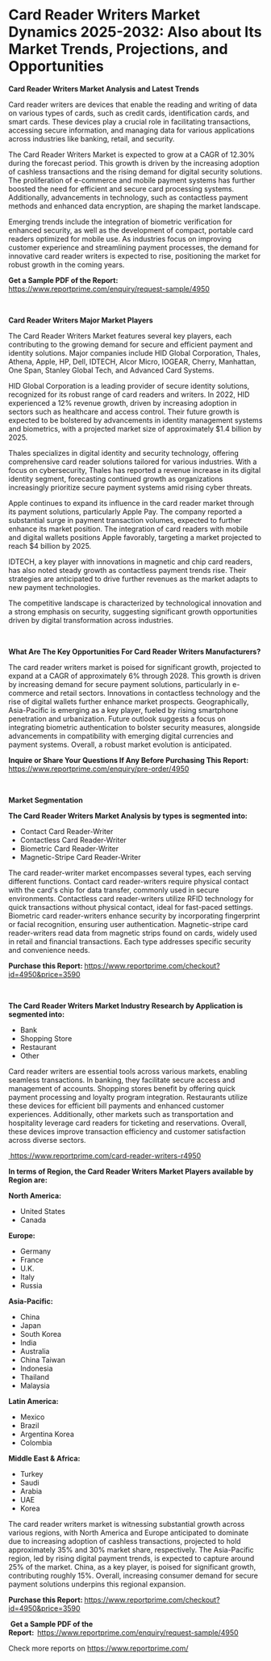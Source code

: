 <p><h1>Card Reader Writers Market Dynamics 2025-2032: Also about Its Market Trends, Projections, and Opportunities</h1></p><p><strong>Card Reader Writers Market Analysis and Latest Trends</strong></p>
<p><p>Card reader writers are devices that enable the reading and writing of data on various types of cards, such as credit cards, identification cards, and smart cards. These devices play a crucial role in facilitating transactions, accessing secure information, and managing data for various applications across industries like banking, retail, and security.</p><p>The Card Reader Writers Market is expected to grow at a CAGR of 12.30% during the forecast period. This growth is driven by the increasing adoption of cashless transactions and the rising demand for digital security solutions. The proliferation of e-commerce and mobile payment systems has further boosted the need for efficient and secure card processing systems. Additionally, advancements in technology, such as contactless payment methods and enhanced data encryption, are shaping the market landscape.</p><p>Emerging trends include the integration of biometric verification for enhanced security, as well as the development of compact, portable card readers optimized for mobile use. As industries focus on improving customer experience and streamlining payment processes, the demand for innovative card reader writers is expected to rise, positioning the market for robust growth in the coming years.</p></p>
<p><strong>Get a Sample PDF of the Report:&nbsp;</strong> <a href="https://www.reportprime.com/enquiry/request-sample/4950?utm_campaign=3511&utm_medium=2&utm_source=Github&utm_content=ia&utm_term=19032025&utm_id=card-reader-writers">https://www.reportprime.com/enquiry/request-sample/4950</a></p>
<p>&nbsp;</p>
<p><strong>Card Reader Writers Major Market Players</strong></p>
<p><p>The Card Reader Writers Market features several key players, each contributing to the growing demand for secure and efficient payment and identity solutions. Major companies include HID Global Corporation, Thales, Athena, Apple, HP, Dell, IDTECH, Alcor Micro, IOGEAR, Cherry, Manhattan, One Span, Stanley Global Tech, and Advanced Card Systems. </p><p>HID Global Corporation is a leading provider of secure identity solutions, recognized for its robust range of card readers and writers. In 2022, HID experienced a 12% revenue growth, driven by increasing adoption in sectors such as healthcare and access control. Their future growth is expected to be bolstered by advancements in identity management systems and biometrics, with a projected market size of approximately $1.4 billion by 2025.</p><p>Thales specializes in digital identity and security technology, offering comprehensive card reader solutions tailored for various industries. With a focus on cybersecurity, Thales has reported a revenue increase in its digital identity segment, forecasting continued growth as organizations increasingly prioritize secure payment systems amid rising cyber threats.</p><p>Apple continues to expand its influence in the card reader market through its payment solutions, particularly Apple Pay. The company reported a substantial surge in payment transaction volumes, expected to further enhance its market position. The integration of card readers with mobile and digital wallets positions Apple favorably, targeting a market projected to reach $4 billion by 2025.</p><p>IDTECH, a key player with innovations in magnetic and chip card readers, has also noted steady growth as contactless payment trends rise. Their strategies are anticipated to drive further revenues as the market adapts to new payment technologies.</p><p>The competitive landscape is characterized by technological innovation and a strong emphasis on security, suggesting significant growth opportunities driven by digital transformation across industries.</p></p>
<p>&nbsp;</p>
<p><strong>What Are The Key Opportunities For Card Reader Writers Manufacturers?</strong></p>
<p><p>The card reader writers market is poised for significant growth, projected to expand at a CAGR of approximately 6% through 2028. This growth is driven by increasing demand for secure payment solutions, particularly in e-commerce and retail sectors. Innovations in contactless technology and the rise of digital wallets further enhance market prospects. Geographically, Asia-Pacific is emerging as a key player, fueled by rising smartphone penetration and urbanization. Future outlook suggests a focus on integrating biometric authentication to bolster security measures, alongside advancements in compatibility with emerging digital currencies and payment systems. Overall, a robust market evolution is anticipated.</p></p>
<p><strong>Inquire or Share Your Questions If Any Before Purchasing This Report:</strong> <a href="https://www.reportprime.com/enquiry/pre-order/4950?utm_campaign=3511&utm_medium=2&utm_source=Github&utm_content=ia&utm_term=19032025&utm_id=card-reader-writers">https://www.reportprime.com/enquiry/pre-order/4950</a></p>
<p>&nbsp;</p>
<p><strong>Market Segmentation</strong></p>
<p><strong>The Card Reader Writers Market Analysis by types is segmented into:</strong></p>
<p><ul><li>Contact Card Reader-Writer</li><li>Contactless Card Reader-Writer</li><li>Biometric Card Reader-Writer</li><li>Magnetic-Stripe Card Reader-Writer</li></ul></p>
<p><p>The card reader-writer market encompasses several types, each serving different functions. Contact card reader-writers require physical contact with the card's chip for data transfer, commonly used in secure environments. Contactless card reader-writers utilize RFID technology for quick transactions without physical contact, ideal for fast-paced settings. Biometric card reader-writers enhance security by incorporating fingerprint or facial recognition, ensuring user authentication. Magnetic-stripe card reader-writers read data from magnetic strips found on cards, widely used in retail and financial transactions. Each type addresses specific security and convenience needs.</p></p>
<p><strong>Purchase this Report:&nbsp;</strong><a href="https://www.reportprime.com/checkout?id=4950&price=3590&utm_campaign=3511&utm_medium=2&utm_source=Github&utm_content=ia&utm_term=19032025&utm_id=card-reader-writers">https://www.reportprime.com/checkout?id=4950&price=3590</a></p>
<p>&nbsp;</p>
<p><strong>The Card Reader Writers Market Industry Research by Application is segmented into:</strong></p>
<p><ul><li>Bank</li><li>Shopping Store</li><li>Restaurant</li><li>Other</li></ul></p>
<p><p>Card reader writers are essential tools across various markets, enabling seamless transactions. In banking, they facilitate secure access and management of accounts. Shopping stores benefit by offering quick payment processing and loyalty program integration. Restaurants utilize these devices for efficient bill payments and enhanced customer experiences. Additionally, other markets such as transportation and hospitality leverage card readers for ticketing and reservations. Overall, these devices improve transaction efficiency and customer satisfaction across diverse sectors.</p></p>
<p><a href="https://www.reportprime.com/card-reader-writers-r4950?utm_campaign=3511&utm_medium=2&utm_source=Github&utm_content=ia&utm_term=19032025&utm_id=card-reader-writers">&nbsp;https://www.reportprime.com/card-reader-writers-r4950</a></p>
<p><strong>In terms of Region, the Card Reader Writers Market Players available by Region are:</strong></p>
<p>
    <p> <strong> North America: </strong>
        <ul>
            <li>United States</li>
            <li>Canada</li>
        </ul>
        </p> 
    <p> <strong> Europe: </strong>
        <ul>
            <li>Germany</li>
            <li>France</li>
            <li>U.K.</li>
            <li>Italy</li>
            <li>Russia</li>
        </ul>
        </p> 
    <p> <strong> Asia-Pacific: </strong>
        <ul>
            <li>China</li>
            <li>Japan</li>
            <li>South Korea</li>
            <li>India</li>
            <li>Australia</li>
            <li>China Taiwan</li>
            <li>Indonesia</li>
            <li>Thailand</li>
            <li>Malaysia</li>
        </ul>
        </p> 
    <p> <strong> Latin America: </strong>
        <ul>
            <li>Mexico</li>
            <li>Brazil</li>
            <li>Argentina Korea</li>
            <li>Colombia</li>
        </ul>
        </p> 
    <p> <strong> Middle East & Africa: </strong>
        <ul>
            <li>Turkey</li>
            <li>Saudi</li>
            <li>Arabia</li>
            <li>UAE</li>
            <li>Korea</li>
        </ul>
    </p>
    </p>
<p><p>The card reader writers market is witnessing substantial growth across various regions, with North America and Europe anticipated to dominate due to increasing adoption of cashless transactions, projected to hold approximately 35% and 30% market share, respectively. The Asia-Pacific region, led by rising digital payment trends, is expected to capture around 25% of the market. China, as a key player, is poised for significant growth, contributing roughly 15%. Overall, increasing consumer demand for secure payment solutions underpins this regional expansion.</p></p>
<p><strong>Purchase this Report: </strong><a href="https://www.reportprime.com/checkout?id=4950&price=3590&utm_campaign=3511&utm_medium=2&utm_source=Github&utm_content=ia&utm_term=19032025&utm_id=card-reader-writers">https://www.reportprime.com/checkout?id=4950&price=3590</a></p>
<p>&nbsp;<strong>Get a Sample PDF of the Report:&nbsp;&nbsp;</strong><a href="https://www.reportprime.com/enquiry/request-sample/4950?utm_campaign=3511&utm_medium=2&utm_source=Github&utm_content=ia&utm_term=19032025&utm_id=card-reader-writers">https://www.reportprime.com/enquiry/request-sample/4950</a></p>
<p><strong></strong></p>
<p>Check more reports on <a href="https://www.reportprime.com/?utm_campaign=3511&utm_medium=2&utm_source=Github&utm_content=ia&utm_term=19032025&utm_id=card-reader-writers">https://www.reportprime.com/</a></p>